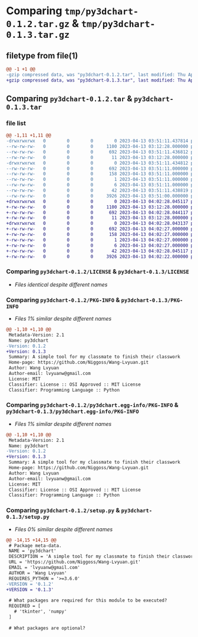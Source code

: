 # Comparing `tmp/py3dchart-0.1.2.tar.gz` & `tmp/py3dchart-0.1.3.tar.gz`

## filetype from file(1)

```diff
@@ -1 +1 @@
-gzip compressed data, was "py3dchart-0.1.2.tar", last modified: Thu Apr 13 03:51:11 2023, max compression
+gzip compressed data, was "py3dchart-0.1.3.tar", last modified: Thu Apr 13 04:02:28 2023, max compression
```

## Comparing `py3dchart-0.1.2.tar` & `py3dchart-0.1.3.tar`

### file list

```diff
@@ -1,11 +1,11 @@
-drwxrwxrwx   0        0        0        0 2023-04-13 03:51:11.437814 py3dchart-0.1.2/
--rw-rw-rw-   0        0        0     1100 2023-04-13 03:12:28.000000 py3dchart-0.1.2/LICENSE
--rw-rw-rw-   0        0        0      692 2023-04-13 03:51:11.436812 py3dchart-0.1.2/PKG-INFO
--rw-rw-rw-   0        0        0       11 2023-04-13 03:12:28.000000 py3dchart-0.1.2/README.md
-drwxrwxrwx   0        0        0        0 2023-04-13 03:51:11.434812 py3dchart-0.1.2/py3dchart.egg-info/
--rw-rw-rw-   0        0        0      692 2023-04-13 03:51:11.000000 py3dchart-0.1.2/py3dchart.egg-info/PKG-INFO
--rw-rw-rw-   0        0        0      158 2023-04-13 03:51:11.000000 py3dchart-0.1.2/py3dchart.egg-info/SOURCES.txt
--rw-rw-rw-   0        0        0        1 2023-04-13 03:51:11.000000 py3dchart-0.1.2/py3dchart.egg-info/dependency_links.txt
--rw-rw-rw-   0        0        0        6 2023-04-13 03:51:11.000000 py3dchart-0.1.2/py3dchart.egg-info/top_level.txt
--rw-rw-rw-   0        0        0       42 2023-04-13 03:51:11.438819 py3dchart-0.1.2/setup.cfg
--rw-rw-rw-   0        0        0     3926 2023-04-13 03:51:00.000000 py3dchart-0.1.2/setup.py
+drwxrwxrwx   0        0        0        0 2023-04-13 04:02:28.045117 py3dchart-0.1.3/
+-rw-rw-rw-   0        0        0     1100 2023-04-13 03:12:28.000000 py3dchart-0.1.3/LICENSE
+-rw-rw-rw-   0        0        0      692 2023-04-13 04:02:28.044117 py3dchart-0.1.3/PKG-INFO
+-rw-rw-rw-   0        0        0       11 2023-04-13 03:12:28.000000 py3dchart-0.1.3/README.md
+drwxrwxrwx   0        0        0        0 2023-04-13 04:02:28.043137 py3dchart-0.1.3/py3dchart.egg-info/
+-rw-rw-rw-   0        0        0      692 2023-04-13 04:02:27.000000 py3dchart-0.1.3/py3dchart.egg-info/PKG-INFO
+-rw-rw-rw-   0        0        0      158 2023-04-13 04:02:27.000000 py3dchart-0.1.3/py3dchart.egg-info/SOURCES.txt
+-rw-rw-rw-   0        0        0        1 2023-04-13 04:02:27.000000 py3dchart-0.1.3/py3dchart.egg-info/dependency_links.txt
+-rw-rw-rw-   0        0        0        6 2023-04-13 04:02:27.000000 py3dchart-0.1.3/py3dchart.egg-info/top_level.txt
+-rw-rw-rw-   0        0        0       42 2023-04-13 04:02:28.045117 py3dchart-0.1.3/setup.cfg
+-rw-rw-rw-   0        0        0     3926 2023-04-13 04:02:22.000000 py3dchart-0.1.3/setup.py
```

### Comparing `py3dchart-0.1.2/LICENSE` & `py3dchart-0.1.3/LICENSE`

 * *Files identical despite different names*

### Comparing `py3dchart-0.1.2/PKG-INFO` & `py3dchart-0.1.3/PKG-INFO`

 * *Files 1% similar despite different names*

```diff
@@ -1,10 +1,10 @@
 Metadata-Version: 2.1
 Name: py3dchart
-Version: 0.1.2
+Version: 0.1.3
 Summary: A simple tool for my classmate to finish their classwork
 Home-page: https://github.com/Niggoss/Wang-Lvyuan.git
 Author: Wang Lvyuan
 Author-email: lvyuanw@gmail.com
 License: MIT
 Classifier: License :: OSI Approved :: MIT License
 Classifier: Programming Language :: Python
```

### Comparing `py3dchart-0.1.2/py3dchart.egg-info/PKG-INFO` & `py3dchart-0.1.3/py3dchart.egg-info/PKG-INFO`

 * *Files 1% similar despite different names*

```diff
@@ -1,10 +1,10 @@
 Metadata-Version: 2.1
 Name: py3dchart
-Version: 0.1.2
+Version: 0.1.3
 Summary: A simple tool for my classmate to finish their classwork
 Home-page: https://github.com/Niggoss/Wang-Lvyuan.git
 Author: Wang Lvyuan
 Author-email: lvyuanw@gmail.com
 License: MIT
 Classifier: License :: OSI Approved :: MIT License
 Classifier: Programming Language :: Python
```

### Comparing `py3dchart-0.1.2/setup.py` & `py3dchart-0.1.3/setup.py`

 * *Files 0% similar despite different names*

```diff
@@ -14,15 +14,15 @@
 # Package meta-data.
 NAME = 'py3dchart'
 DESCRIPTION = 'A simple tool for my classmate to finish their classwork'
 URL = 'https://github.com/Niggoss/Wang-Lvyuan.git'
 EMAIL = 'lvyuanw@gmail.com'
 AUTHOR = 'Wang Lvyuan'
 REQUIRES_PYTHON = '>=3.6.0'
-VERSION = '0.1.2'
+VERSION = '0.1.3'
 
 # What packages are required for this module to be executed?
 REQUIRED = [
   # 'tkinter', 'numpy'
 ]
 
 # What packages are optional?
```

